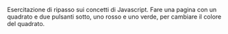 Esercitazione di ripasso sui concetti di Javascript. Fare una pagina con un quadrato e due pulsanti sotto, uno rosso e uno verde, per cambiare il colore del quadrato.
